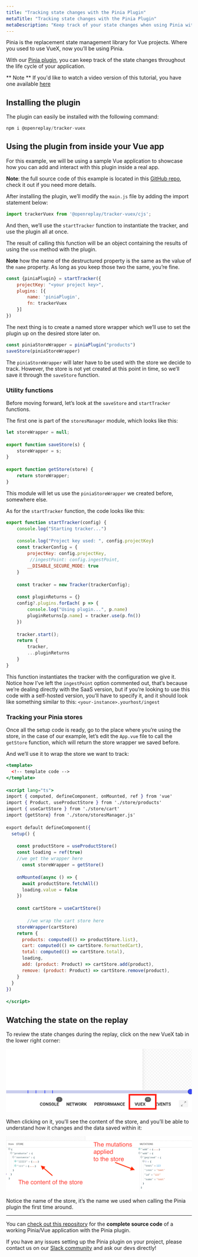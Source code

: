 ```yaml
---
title: "Tracking state changes with the Pinia Plugin"
metaTitle: "Tracking state changes with the Pinia Plugin"
metaDescription: "Keep track of your state changes when using Pinia with the Pinia plugin"
---
```

Pinia is the replacement state management library for Vue projects. Where you used to use VueX, now you’ll be using Pinia.

With our [Pinia plugin](/plugins/pinia), you can keep track of the state changes throughout the life cycle of your application.

** Note **
If you'd like to watch a video version of this tutorial, you have one available [here](https://youtu.be/0TE5dfzz4-c)

## Installing the plugin

The plugin can easily be installed with the following command:

```jsx
npm i @openreplay/tracker-vuex
```

## Using the plugin from inside your Vue app

For this example, we will be using a sample Vue application to showcase how you can add and interact with this plugin inside a real app.

**Note**: the full source code of this example is located in this [GitHub repo](https://github.com/deleteman/openreplay-vue-pinia-example), check it out if you need more details.

After installing the plugin, we’ll modify the `main.js` file by adding the import statement below:

```jsx
import trackerVuex from '@openreplay/tracker-vuex/cjs';
```

And then, we’ll use the `startTracker` function to instantiate the tracker, and use the plugin all at once. 

The result of calling this function will be an object containing the results of using the `use` method with the plugin. 

**Note** how the name of the destructured property is the same as the value of the `name` property. As  long as you keep those two the same, you’re fine.

```jsx
const {piniaPlugin} = startTracker({
    projectKey: "<your project key>",
    plugins: [{
        name: 'piniaPlugin',
        fn: trackerVuex
    }]
})
```

The next thing is to create a named store wrapper which we’ll use to set the plugin up on the desired store later on.

```jsx
const piniaStoreWrapper = piniaPlugin("products")
saveStore(piniaStoreWrapper)
```

The `piniaStoreWrapper` will later have to be used with the store we decide to track. However, the store is not yet created at this point in time, so we’ll save it through the `saveStore` function.

### Utility functions

Before moving forward, let’s look at the `saveStore` and `startTracker` functions.

The first one is part of the `storesManager` module, which looks like this:

```jsx
let storeWrapper = null;

export function saveStore(s) {
    storeWrapper = s;
}

export function getStore(store) {
    return storeWrapper;
}
```

This module will let us use the `piniaStoreWrapper` we created before, somewhere else.

As for the `startTracker` function, the code looks like this:

```jsx
export function startTracker(config) {
    console.log("Starting tracker...")

    console.log("Project key used: ", config.projectKey)
    const trackerConfig = {
        projectKey: config.projectKey,
         //ingestPoint: config.ingestPoint,
        __DISABLE_SECURE_MODE: true
    }

    const tracker = new Tracker(trackerConfig);

    const pluginReturns = {}
    config?.plugins.forEach( p => {
        console.log("Using plugin...", p.name)
        pluginReturns[p.name] = tracker.use(p.fn())
    })
 
    tracker.start();
    return {
        tracker,
        ...pluginReturns
    }
}
```

This function instantiates the tracker with the configuration we give it. Notice how I’ve left the `ingestPoint` option commented out, that’s because we’re dealing directly with the SaaS version, but if you’re looking to use this code with a self-hosted version, you’ll have to specify it, and it should look like something similar to this: `<your-instance>.yourhost/ingest`

### Tracking your Pinia stores

Once all the setup code is ready, go to the place where you’re using the store, in the case of our example, let’s edit the  `App.vue` file to call the `getStore` function, which will return the store wrapper we saved before.

And we’ll use it to wrap the store we want to track:

```jsx
<template>
  <!-- template code -->
</template>

<script lang="ts">
import { computed, defineComponent, onMounted, ref } from 'vue'
import { Product, useProductStore } from './store/products'
import { useCartStore } from './store/cart'
import {getStore} from './store/storesManager.js'

export default defineComponent({
  setup() {
   
    const productStore = useProductStore()
    const loading = ref(true)
    //we get the wrapper here
	  const storeWrapper = getStore()

    onMounted(async () => {
      await productStore.fetchAll()
      loading.value = false
    })

    const cartStore = useCartStore()

		//we wrap the cart store here
    storeWrapper(cartStore)
    return {
      products: computed(() => productStore.list),
      cart: computed(() => cartStore.formattedCart),
      total: computed(() => cartStore.total),
      loading,
      add: (product: Product) => cartStore.add(product),
      remove: (product: Product) => cartStore.remove(product),
    }
  }
})

</script>
```

## Watching the state on the replay

To review the state changes during the replay, click on the new VueX tab in the lower right corner:

![The new VueX tab](./images/pinia/new-tab.png)

When clicking on it, you’ll see the content of the store, and you’ll be able to understand how it changes and the data saved within it:

![State mutations](./images/pinia/state-changes.png)

Notice the name of the store, it’s the name we used when calling the Pinia plugin  the first time around.

---

You can [check out this repository](https://github.com/deleteman/openreplay-vue-pinia-example) for the **complete source code** of a working Pinia/Vue application with the Pinia plugin.

If you have any issues setting up the Pinia plugin on your project, please contact us on our [Slack community](https://slack.openreplay.com/) and ask our devs directly!